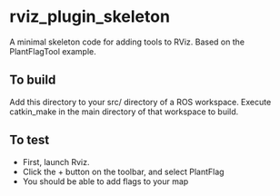 # rviz_plugin_skeleton
A minimal skeleton code for adding tools to RViz. Based on the PlantFlagTool example.

## To build

Add this directory to your src/ directory of a ROS workspace. Execute catkin_make in the main directory of that workspace to build.

## To test

- First, launch Rviz.
- Click the + button on the toolbar, and select PlantFlag
- You should be able to add flags to your map
